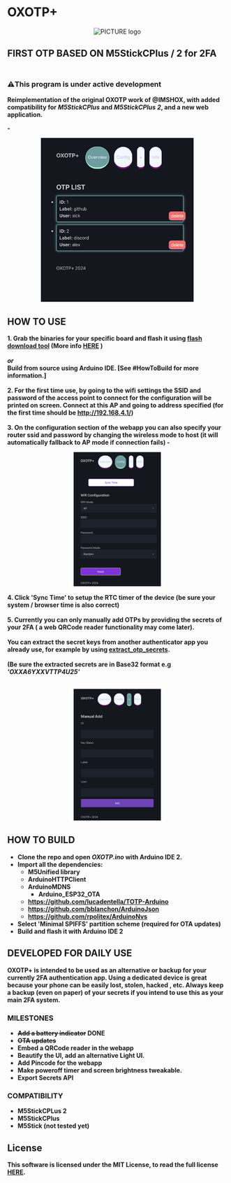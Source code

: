 # OXOTP+

<p align="center"><img alt="PICTURE logo" src="img/6.png" width="450"></p>

<b>FIRST OTP BASED ON M5StickCPlus / 2 for 2FA <br><br>
-------
<h3><b>⚠️This program is under active development</b> </h3>

Reimplementation of the original **OXOTP** work of @IMSHOX, with added compatibility for *M5StickCPlus* and *M5StickCPlus 2*, and a new web application.

-<p align="center"><img alt="otps section" src="img/screenshot_otps.png" width="350"></p>


## HOW TO USE
**1.** Grab the binaries for your specific board and flash it using [flash download tool](https://www.espressif.com/en/support/download/other-tools) (More info [HERE](https://github.com/xick/OXOTP-plus/blob/master/HOW.md) ) <br> <br>
*or* <br>
Build from source using Arduino IDE. [See **#HowToBuild** for more information.] <br> <br>
**2.**  For the first time use, by going to the wifi settings the **SSID** and **password** of the access point to connect for the configuration will be printed on screen. Connect at this **AP** and going to address specified (for the first time should be **http://192.168.4.1/**) <br> <br>
**3.** On the **configuration** section of the webapp you can also specify your router ssid and password by changing the wireless mode to host (it will automatically fallback to AP mode if connection fails)
-<p align="center"><img alt="confituration section" src="img/screenshot_config.png" width="200"></p>
**4**. Click '**Sync Time**' to setup the RTC timer of the device (be sure your system / browser time is also correct) <br> <br>
**5.** Currently you can only manually add **OTPs** by providing the **secrets** of your 2FA ( a web QRCode reader functionality may come later). <br> <br>
You can extract the secret keys from another authenticator app you already use, for example by using [**extract_otp_secrets**](https://github.com/scito/extract_otp_secrets). <br> <br>
(Be sure the extracted secrets are in **Base32** format e.g *'OXXA6YXXVTTP4U25'* <br> <br>
<p align="center"><img alt="add section" src="img/screenshot_add.png" width="200"></p>

## HOW TO BUILD
 - Clone the repo and open *OXOTP.ino* with Arduino IDE 2.
 - Import all the dependencies: 
	 - M5Unified library
	 - ArduinoHTTPClient
	 - ArduinoMDNS
         - Arduino_ESP32_OTA
	 - https://github.com/lucadentella/TOTP-Arduino
	 - https://github.com/bblanchon/ArduinoJson
	 - https://github.com/rpolitex/ArduinoNvs
- Select 'Minimal SPIFFS' partition scheme (required for OTA updates) 
- Build and flash it with Arduino IDE 2

## DEVELOPED FOR DAILY USE
OXOTP+ is intended to be used as an alternative or backup for your currently 2FA authentication app. Using a dedicated device is great because your phone can be easily lost, stolen, hacked , etc. 
Always keep a backup (even on paper) of your secrets if you intend to use this as your main 2FA system.

### MILESTONES
 - ~~Add a battery indicator~~ DONE
 - ~~OTA updates~~  
 - Embed a **QRCode** reader in the webapp
 - Beautify the UI, add an alternative Light UI.
 - Add **Pincode** for the webapp
 - Make poweroff timer and screen brightness tweakable.
 - Export Secrets API


### COMPATIBILITY
- M5StickCPLus 2
- M5StickCPlus
- M5Stick (not tested yet)

## License 

This software is licensed under the MIT License, to read the full license <a href="LICENSE" target="_blank">HERE</a>.

